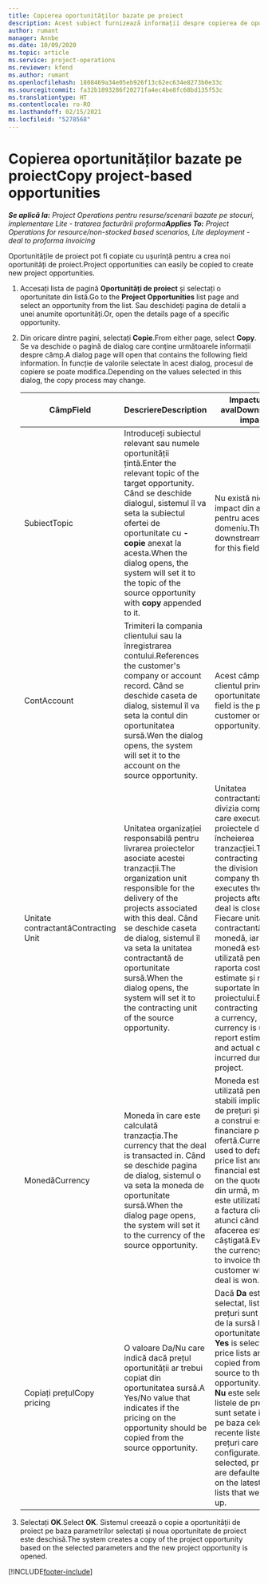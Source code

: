```yaml
---
title: Copierea oportunităților bazate pe proiect
description: Acest subiect furnizează informații despre copierea de oportunități bazate pe proiect în Project Operations.
author: rumant
manager: Annbe
ms.date: 10/09/2020
ms.topic: article
ms.service: project-operations
ms.reviewer: kfend
ms.author: rumant
ms.openlocfilehash: 1808469a34e05eb926f13c62ec634e8273b0e33c
ms.sourcegitcommit: fa32b1893286f20271fa4ec4be8fc68bd135f53c
ms.translationtype: HT
ms.contentlocale: ro-RO
ms.lasthandoff: 02/15/2021
ms.locfileid: "5278568"
---
```

# <a name="copy-project-based-opportunities"></a><span data-ttu-id="7e92f-103">Copierea oportunităților bazate pe proiect</span><span class="sxs-lookup"><span data-stu-id="7e92f-103">Copy project-based opportunities</span></span>

<span data-ttu-id="7e92f-104">_**Se aplică la:** Project Operations pentru resurse/scenarii bazate pe stocuri, implementare Lite - tratarea facturării proforma_</span><span class="sxs-lookup"><span data-stu-id="7e92f-104">_**Applies To:** Project Operations for resource/non-stocked based scenarios, Lite deployment - deal to proforma invoicing_</span></span>


<span data-ttu-id="7e92f-105">Oportunitățile de proiect pot fi copiate cu ușurință pentru a crea noi oportunități de proiect.</span><span class="sxs-lookup"><span data-stu-id="7e92f-105">Project opportunities can easily be copied to create new project opportunities.</span></span> 

1. <span data-ttu-id="7e92f-106">Accesați lista de pagină **Oportunități de proiect** și selectați o oportunitate din listă.</span><span class="sxs-lookup"><span data-stu-id="7e92f-106">Go to the **Project Opportunities** list page and select an opportunity from the list.</span></span> <span data-ttu-id="7e92f-107">Sau deschideți pagina de detalii a unei anumite oportunități.</span><span class="sxs-lookup"><span data-stu-id="7e92f-107">Or, open the details page of a specific opportunity.</span></span> 
2. <span data-ttu-id="7e92f-108">Din oricare dintre pagini, selectați **Copie**.</span><span class="sxs-lookup"><span data-stu-id="7e92f-108">From either page, select **Copy**.</span></span> <span data-ttu-id="7e92f-109">Se va deschide o pagină de dialog care conține următoarele informații despre câmp.</span><span class="sxs-lookup"><span data-stu-id="7e92f-109">A dialog page will open that contains the following field information.</span></span> <span data-ttu-id="7e92f-110">În funcție de valorile selectate în acest dialog, procesul de copiere se poate modifica.</span><span class="sxs-lookup"><span data-stu-id="7e92f-110">Depending on the values selected in this dialog, the copy process may change.</span></span>

    | <span data-ttu-id="7e92f-111">**Câmp**</span><span class="sxs-lookup"><span data-stu-id="7e92f-111">**Field**</span></span> | <span data-ttu-id="7e92f-112">**Descriere**</span><span class="sxs-lookup"><span data-stu-id="7e92f-112">**Description**</span></span> | <span data-ttu-id="7e92f-113">**Impactul din aval**</span><span class="sxs-lookup"><span data-stu-id="7e92f-113">**Downstream impact**</span></span> |
    | --- | --- | --- |
    | <span data-ttu-id="7e92f-114">Subiect</span><span class="sxs-lookup"><span data-stu-id="7e92f-114">Topic</span></span> | <span data-ttu-id="7e92f-115">Introduceți subiectul relevant sau numele oportunității țintă.</span><span class="sxs-lookup"><span data-stu-id="7e92f-115">Enter the relevant topic of the target opportunity.</span></span> <span data-ttu-id="7e92f-116">Când se deschide dialogul, sistemul îl va seta la subiectul ofertei de oportunitate cu **-copie** anexat la acesta.</span><span class="sxs-lookup"><span data-stu-id="7e92f-116">When the dialog opens, the system will set it to the topic of the source opportunity with **copy** appended to it.</span></span> | <span data-ttu-id="7e92f-117">Nu există niciun impact din aval pentru acest domeniu.</span><span class="sxs-lookup"><span data-stu-id="7e92f-117">There's no downstream impact for this field.</span></span> |
    | <span data-ttu-id="7e92f-118">Cont</span><span class="sxs-lookup"><span data-stu-id="7e92f-118">Account</span></span> | <span data-ttu-id="7e92f-119">Trimiteri la compania clientului sau la înregistrarea contului.</span><span class="sxs-lookup"><span data-stu-id="7e92f-119">References the customer's company or account record.</span></span> <span data-ttu-id="7e92f-120">Când se deschide caseta de dialog, sistemul îl va seta la contul din oportunitatea sursă.</span><span class="sxs-lookup"><span data-stu-id="7e92f-120">Wen the dialog opens, the system will set it to the account on the source opportunity.</span></span> | <span data-ttu-id="7e92f-121">Acest câmp este clientul principal din oportunitate.</span><span class="sxs-lookup"><span data-stu-id="7e92f-121">This field is the primary customer on the opportunity.</span></span> |
    | <span data-ttu-id="7e92f-122">Unitate contractantă</span><span class="sxs-lookup"><span data-stu-id="7e92f-122">Contracting Unit</span></span> | <span data-ttu-id="7e92f-123">Unitatea organizației responsabilă pentru livrarea proiectelor asociate acestei tranzacții.</span><span class="sxs-lookup"><span data-stu-id="7e92f-123">The organization unit responsible for the delivery of the projects associated with this deal.</span></span> <span data-ttu-id="7e92f-124">Când se deschide caseta de dialog, sistemul îl va seta la unitatea contractantă de oportunitate sursă.</span><span class="sxs-lookup"><span data-stu-id="7e92f-124">When the dialog opens, the system will set it to the contracting unit of the source opportunity.</span></span> | <span data-ttu-id="7e92f-125">Unitatea contractantă este divizia companiei care execută proiectele după încheierea tranzacției.</span><span class="sxs-lookup"><span data-stu-id="7e92f-125">The contracting unit is the division of the company that executes the projects after the deal is closed.</span></span> <span data-ttu-id="7e92f-126">Fiecare unitate contractantă are o monedă, iar această monedă este utilizată pentru a raporta costurile estimate și reale suportate în timpul proiectului.</span><span class="sxs-lookup"><span data-stu-id="7e92f-126">Every contracting unit has a currency, and this currency is used to report estimated and actual costs incurred during the project.</span></span> |
    | <span data-ttu-id="7e92f-127">Monedă</span><span class="sxs-lookup"><span data-stu-id="7e92f-127">Currency</span></span> | <span data-ttu-id="7e92f-128">Moneda în care este calculată tranzacția.</span><span class="sxs-lookup"><span data-stu-id="7e92f-128">The currency that the deal is transacted in.</span></span> <span data-ttu-id="7e92f-129">Când se deschide pagina de dialog, sistemul o va seta la moneda de oportunitate sursă.</span><span class="sxs-lookup"><span data-stu-id="7e92f-129">When the dialog page opens, the system will set it to the currency of the source opportunity.</span></span> | <span data-ttu-id="7e92f-130">Moneda este utilizată pentru a stabili implicit o listă de prețuri și pentru a construi estimări financiare pe ofertă.</span><span class="sxs-lookup"><span data-stu-id="7e92f-130">Currency is used to default a price list and build financial estimates on the quote.</span></span> <span data-ttu-id="7e92f-131">În cele din urmă, moneda este utilizată pentru a factura clientul atunci când afacerea este câștigată.</span><span class="sxs-lookup"><span data-stu-id="7e92f-131">Eventually, the currency is used to invoice the customer when the deal is won.</span></span> |
    | <span data-ttu-id="7e92f-132">Copiați prețul</span><span class="sxs-lookup"><span data-stu-id="7e92f-132">Copy pricing</span></span> | <span data-ttu-id="7e92f-133">O valoare Da/Nu care indică dacă prețul oportunității ar trebui copiat din oportunitatea sursă.</span><span class="sxs-lookup"><span data-stu-id="7e92f-133">A Yes/No value that indicates if the pricing on the opportunity should be copied from the source opportunity.</span></span> | <span data-ttu-id="7e92f-134">Dacă **Da** este selectat, listele de prețuri sunt copiate de la sursă la oportunitatea țintă.</span><span class="sxs-lookup"><span data-stu-id="7e92f-134">If **Yes** is selected, price lists are copied from the source to the target opportunity.</span></span> <span data-ttu-id="7e92f-135">Dacă **Nu** este selectat, listele de prețuri sunt setate implicit pe baza celor mai recente liste de prețuri care au fost configurate.</span><span class="sxs-lookup"><span data-stu-id="7e92f-135">If **No** is selected, price lists are defaulted based on the latest price lists that were set up.</span></span> |

3. <span data-ttu-id="7e92f-136">Selectați **OK**.</span><span class="sxs-lookup"><span data-stu-id="7e92f-136">Select **OK**.</span></span> <span data-ttu-id="7e92f-137">Sistemul creează o copie a oportunității de proiect pe baza parametrilor selectați și noua oportunitate de proiect este deschisă.</span><span class="sxs-lookup"><span data-stu-id="7e92f-137">The system creates a copy of the project opportunity based on the selected parameters and the new project opportunity is opened.</span></span>


[!INCLUDE[footer-include](../includes/footer-banner.md)]